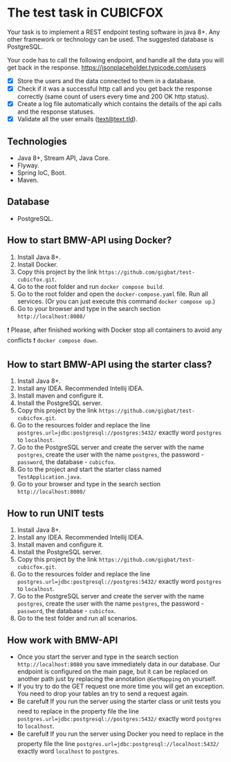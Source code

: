 # The test task in CUBICFOX #

Your task is to implement a REST endpoint testing software in java 8+. Any other framework or technology can be used. The suggested database is PostgreSQL.

Your code has to call the following endpoint, and handle all the data you will get back in the response.
https://jsonplaceholder.typicode.com/users

- [x] Store the users and the data connected to them in a database.
- [x] Check if it was a successful http call and you get back the response correctly (same count of users every time and 200 OK http status).
- [x] Create a log file automatically which contains the details of the api calls and the response statuses. 
- [x] Validate all the user emails (text@text.tld).

## Technologies ##
- Java 8+, Stream API, Java Core.
- Flyway.
- Spring IoC, Boot.
- Maven.

## Database ##
- PostgreSQL.

## How to start BMW-API using Docker? ##
1. Install Java 8+.
2. Install Docker.
3. Copy this project by the link `https://github.com/gigbat/test-cubicfox.git`.
4. Go to the root folder and run `docker compose build`.
5. Go to the root folder and open the `docker-compose.yaml` file. Run all services. (Or you can just execute this command `docker compose up`.)
6. Go to your browser and type in the search section `http://localhost:8080/`

:exclamation: Please, after finished working with Docker stop all containers to avoid any conflicts :exclamation:
`docker compose down`.

## How to start BMW-API using the starter class? ##
1. Install Java 8+.
2. Install any IDEA. Recommended Intellij IDEA.
3. Install maven and configure it.
4. Install the PostgreSQL server.
5. Copy this project by the link `https://github.com/gigbat/test-cubicfox.git`.
6. Go to the resources folder and replace the line `postgres.url=jdbc:postgresql://postgres:5432/` exactly word `postgres` to `localhost`.
7. Go to the PostgreSQL server and create the server with the name `postgres`, create the user with the name `postgres`, the password - `password`, the database - `cubicfox`.
8. Go to the project and start the starter class named `TestApplication.java`.
9. Go to your browser and type in the search section `http://localhost:8080/`

## How to run UNIT tests ##
1. Install Java 8+.
2. Install any IDEA. Recommended Intellij IDEA.
3. Install maven and configure it.
4. Install the PostgreSQL server.
5. Copy this project by the link `https://github.com/gigbat/test-cubicfox.git`.
6. Go to the resources folder and replace the line `postgres.url=jdbc:postgresql://postgres:5432/` exactly word `postgres` to `localhost`.
7. Go to the PostgreSQL server and create the server with the name `postgres`, create the user with the name `postgres`, the password - `password`, the database - `cubicfox`.
8. Go to the test folder and run all scenarios.

## How work with BMW-API ##

- Once you start the server and type in the search section `http://localhost:8080` you save immediately data in our database. Our endpoint is configured on the main page, but it can be replaced on another path just by replacing the annotation `@GetMapping` on yourself.
- If you try to do the GET request one more time you will get an exception. You need to drop your tables an try to send a request again.
- Be careful:exclamation: If you run the server using the starter class or unit tests you need to replace in the property file the line `postgres.url=jdbc:postgresql://postgres:5432/` exactly word `postgres` to `localhost`.
- Be careful:exclamation: If you run the server using Docker you need to replace in the property file the line `postgres.url=jdbc:postgresql://localhost:5432/` exactly word `localhost` to `postgres`.
